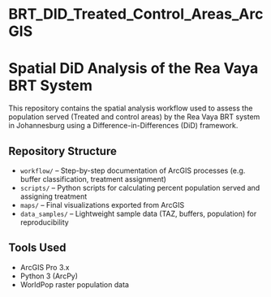 # BRT_DID_Treated_Control_Areas_ArcGIS

# Spatial DiD Analysis of the Rea Vaya BRT System

This repository contains the spatial analysis workflow used to assess the population served (Treated and control areas) by the Rea Vaya BRT system in Johannesburg using a Difference-in-Differences (DiD) framework.

## Repository Structure

- `workflow/` – Step-by-step documentation of ArcGIS processes (e.g. buffer classification, treatment assignment)
- `scripts/` – Python scripts for calculating percent population served and assigning treatment
- `maps/` – Final visualizations exported from ArcGIS
- `data_samples/` – Lightweight sample data (TAZ, buffers, population) for reproducibility

## Tools Used
- ArcGIS Pro 3.x
- Python 3 (ArcPy)
- WorldPop raster population data
